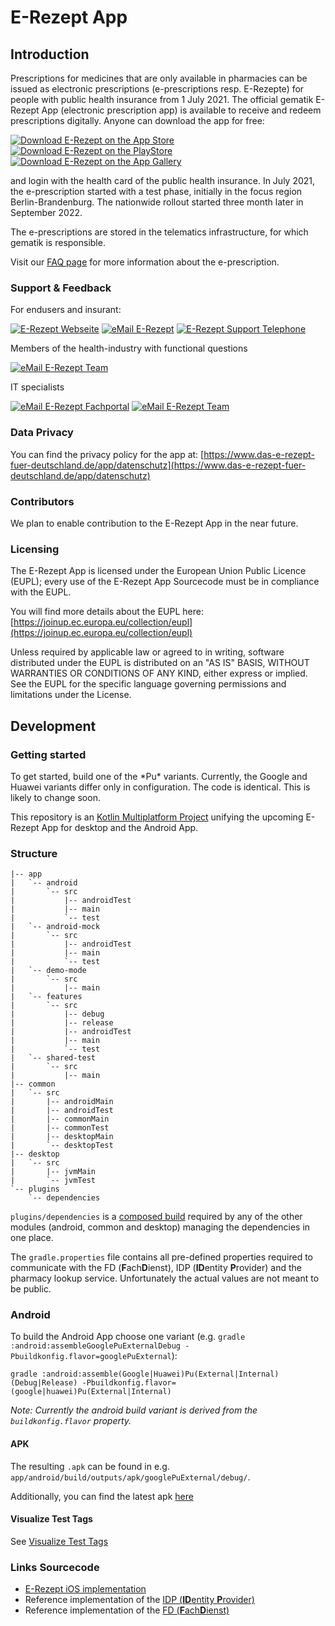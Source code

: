 # E-Rezept App
## Introduction

Prescriptions for medicines that are only available in pharmacies can be issued as electronic prescriptions (e-prescriptions resp. E-Rezepte) for people with public health insurance from 1 July 2021.
The official gematik E-Rezept App (electronic prescription app) is available to receive and redeem prescriptions digitally. Anyone can download the app for free:

[![Download E-Rezept on the App Store](https://user-images.githubusercontent.com/52454541/126137060-cb8c7ceb-6a72-423d-9079-f3e1a98b2638.png)](https://apps.apple.com/de/app/das-e-rezept/id1511792179)[![Download E-Rezept on the PlayStore](https://user-images.githubusercontent.com/52454541/126138350-a52e1d84-1588-4e8a-86df-189ee4df8bc8.png)](https://play.google.com/store/apps/details?id=de.gematik.ti.erp.app)[![Download E-Rezept on the App Gallery](https://user-images.githubusercontent.com/52454541/126158983-15d73f12-36c6-41ce-8de5-29d10baaed04.png)](https://appgallery.huawei.com/#/app/C104463531)

and login with the health card of the public health insurance. In July 2021, the e-prescription started with a test phase, initially in the focus region Berlin-Brandenburg. The nationwide rollout started three month later in September 2022.

The e-prescriptions are stored in the telematics infrastructure, for which gematik is responsible.

Visit our [FAQ page](https://www.das-e-rezept-fuer-deutschland.de/faq) for more information about the e-prescription.

### Support & Feedback

For endusers and insurant:

[![E-Rezept Webseite](https://img.shields.io/badge/web-E%20Rezept%20Webseite-green?logo=web.ru&style=flat-square&logoColor=white)](https://www.das-e-rezept-fuer-deutschland.de/)
[![eMail E-Rezept](https://img.shields.io/badge/email-E%20Rezept%20team-green?logo=mail.ru&style=flat-square&logoColor=white)](mailto:app-feedback@gematik.de)
[![E-Rezept Support Telephone](https://img.shields.io/badge/phone-E%20Rezept%20Service-green?logo=phone.ru&style=flat-square&logoColor=white)](tel:+498002773777)

Members of the health-industry with functional questions

[![eMail E-Rezept Team](https://img.shields.io/badge/web-E%20Rezept%20Industrie-green?logo=web.ru&style=flat-square&logoColor=white)](https://www.gematik.de/hilfe-kontakt/hersteller/)

IT specialists

[![eMail E-Rezept Fachportal](https://img.shields.io/badge/web-E%20Rezept%20Fachportal-green?logo=web.ru&style=flat-square&logoColor=white)](https://fachportal.gematik.de/anwendungen/elektronisches-rezept)
[![eMail E-Rezept Team](https://img.shields.io/badge/email-E%20Rezept%20team-green?logo=mail.ru&style=flat-square&logoColor=white)](mailto:app-feedback@gematik.de)

### Data Privacy

You can find the privacy policy for the app at: [https://www.das-e-rezept-fuer-deutschland.de/app/datenschutz](https://www.das-e-rezept-fuer-deutschland.de/app/datenschutz)

### Contributors

We plan to enable contribution to the E-Rezept App in the near future.

### Licensing

The E-Rezept App is licensed under the European Union Public Licence (EUPL); every use of the E-Rezept App Sourcecode must be in compliance with the EUPL.

You will find more details about the EUPL here: [https://joinup.ec.europa.eu/collection/eupl](https://joinup.ec.europa.eu/collection/eupl)

Unless required by applicable law or agreed to in writing, software distributed under the EUPL is distributed on an "AS IS" BASIS, WITHOUT WARRANTIES OR CONDITIONS OF ANY KIND, either express or implied. See the EUPL for the specific language governing permissions and limitations under the License.

## Development

### Getting started

To get started, build one of the \*Pu\* variants. Currently, the Google and Huawei variants differ only in configuration. The code is identical. This is likely to change soon.

This repository is an [Kotlin Multiplatform Project](https://kotlinlang.org/docs/multiplatform.html) unifying the upcoming E-Rezept App for desktop and the Android App.

### Structure

```text
|-- app
|   `-- android
|       `-- src
|           |-- androidTest
|           |-- main
|           `-- test
|   `-- android-mock
|       `-- src
|           |-- androidTest
|           |-- main
|           `-- test
|   `-- demo-mode
|       `-- src
|           |-- main
|   `-- features
|       `-- src
|           |-- debug
|           |-- release
|           |-- androidTest
|           |-- main
|           `-- test
|   `-- shared-test
|       `-- src
|           |-- main  
|-- common
|   `-- src
|       |-- androidMain
|       |-- androidTest
|       |-- commonMain
|       |-- commonTest
|       |-- desktopMain
|       `-- desktopTest
|-- desktop
|   `-- src
|       |-- jvmMain
|       `-- jvmTest
`-- plugins
    `-- dependencies
```

`plugins/dependencies` is a [composed build](https://docs.gradle.org/current/userguide/composite_builds.html) required by any of the other modules (android, common and desktop) managing the dependencies in one place.

The `gradle.properties` file contains all pre-defined properties required to communicate with the FD (**F**ach**D**ienst), IDP (**ID**entity **P**rovider) and the pharmacy lookup service.
Unfortunately the actual values are not meant to be public.

### Android

To build the Android App choose one variant (e.g. `gradle :android:assembleGooglePuExternalDebug -Pbuildkonfig.flavor=googlePuExternal`):

```shell
gradle :android:assemble(Google|Huawei)Pu(External|Internal)(Debug|Release) -Pbuildkonfig.flavor=(google|huawei)Pu(External|Internal)
```

*Note: Currently the android build variant is derived from the `buildkonfig.flavor` property.*

#### APK

The resulting `.apk` can be found in e.g. `app/android/build/outputs/apk/googlePuExternal/debug/`.

Additionally, you can find the latest apk [here](https://github.com/gematik/E-Rezept-App-Android/releases/latest)

#### Visualize Test Tags

See [Visualize Test Tags](documentation/test-tags.md)


### Links Sourcecode

- [E-Rezept iOS implementation](https://github.com/gematik/E-Rezept-App-iOS)
- Reference implementation of the [IDP (**ID**entity **P**rovider)](https://github.com/gematik/ref-idp-server)
- Reference implementation of the [FD (**F**ach**D**ienst)](https://github.com/gematik/ref-eRp-FD-Server)

